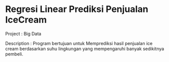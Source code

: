 # Regresi Linear Prediksi Penjualan IceCream
Project : Big Data

Description : Program bertujuan untuk Memprediksi hasil penjualan ice cream berdasarkan suhu lingkungan yang mempengaruhi banyak sedikitnya pembeli.

